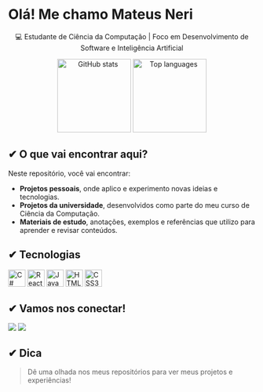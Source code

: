 # Olá! Me chamo Mateus Neri
<p align=center>💻 Estudante de Ciência da Computação | Foco em Desenvolvimento de Software e Inteligência Artificial </p>

<div align=center>
  <img src="https://github-readme-stats.vercel.app/api?username=mateusnriy&show_icons=true&include_all_commits=true&count_private=true&theme=dracula&hide_border=false" height="150" alt="GitHub stats" />
  <img src="https://github-readme-stats.vercel.app/api/top-langs/?username=mateusnriy&layout=compact&langs_count=6&theme=dracula&hide_border=false" height="150" alt="Top languages" />
 
</div>

## ✔︎ O que vai encontrar aqui?
Neste repositório, você vai encontrar:  
- **Projetos pessoais**, onde aplico e experimento novas ideias e tecnologias.  
- **Projetos da universidade**, desenvolvidos como parte do meu curso de Ciência da Computação.  
- **Materiais de estudo**, anotações, exemplos e referências que utilizo para aprender e revisar conteúdos.  

## ✔︎ Tecnologias
<div>
  <img src="https://cdn.jsdelivr.net/gh/devicons/devicon/icons/csharp/csharp-original.svg" height="35" alt="C#" />
  <img src="https://cdn.jsdelivr.net/gh/devicons/devicon/icons/react/react-original.svg" height="35" alt="React" />
  <img src="https://cdn.jsdelivr.net/gh/devicons/devicon/icons/javascript/javascript-original.svg" height="35" alt="JavaScript" />
  <img src="https://cdn.jsdelivr.net/gh/devicons/devicon/icons/html5/html5-original.svg" height="35" alt="HTML5" />
  <img src="https://cdn.jsdelivr.net/gh/devicons/devicon/icons/css3/css3-original.svg" height="35" alt="CSS3" />
</div>

## ✔︎ Vamos nos conectar!
<div>
  <a href="mailto:contato.mateusgomesneri@gmail.com"><img src="https://img.shields.io/badge/Gmail-D14836?style=flat&logo=gmail&logoColor=white" /></a>
  <a href="https://www.linkedin.com/in/mateusnriy/"><img src="https://img.shields.io/badge/LinkedIn-0077B5?style=flat&logo=linkedin&logoColor=white" /></a>
</div>

## ✔︎ Dica
> Dê uma olhada nos meus repositórios para ver meus projetos e experiências!

